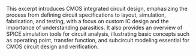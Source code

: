 This excerpt introduces CMOS integrated circuit design, emphasizing the process from defining circuit specifications to layout, simulation, fabrication, and testing, with a focus on custom IC design and the importance of understanding parasitics. It also provides an overview of SPICE simulation tools for circuit analysis, illustrating basic concepts such as operating point, transfer function, and subcircuit modeling essential for CMOS circuit design and verification.
